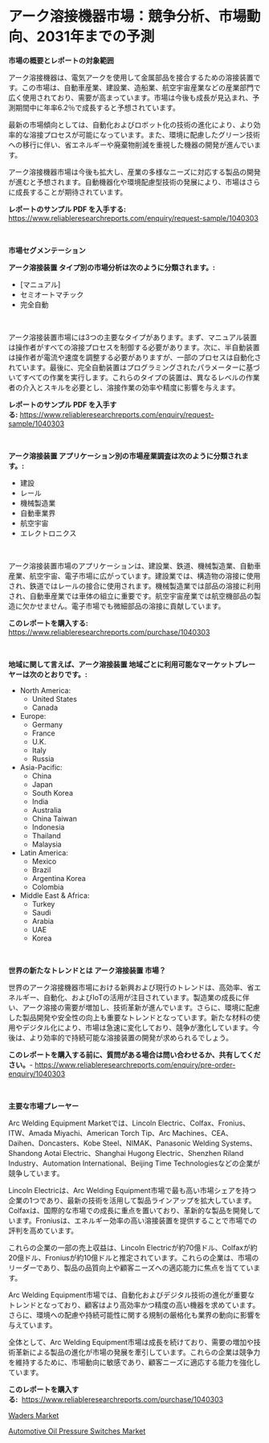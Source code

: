 <p><h1>アーク溶接機器市場：競争分析、市場動向、2031年までの予測</h1></p><p><strong>市場の概要とレポートの対象範囲</strong></p>
<p><p>アーク溶接機器は、電気アークを使用して金属部品を接合するための溶接装置です。この市場は、自動車産業、建設業、造船業、航空宇宙産業などの産業部門で広く使用されており、需要が高まっています。市場は今後も成長が見込まれ、予測期間中に年率6.2％で成長すると予想されています。</p><p>最新の市場傾向としては、自動化およびロボット化の技術の進化により、より効率的な溶接プロセスが可能になっています。また、環境に配慮したグリーン技術への移行に伴い、省エネルギーや廃棄物削減を重視した機器の開発が進んでいます。</p><p>アーク溶接機器市場は今後も拡大し、産業の多様なニーズに対応する製品の開発が進むと予想されます。自動機器化や環境配慮型技術の発展により、市場はさらに成長することが期待されています。</p></p>
<p><strong>レポートのサンプル PDF を入手する:</strong> <a href="https://www.reliableresearchreports.com/enquiry/request-sample/1040303">https://www.reliableresearchreports.com/enquiry/request-sample/1040303</a></p>
<p>&nbsp;</p>
<p><strong>市場セグメンテーション</strong></p>
<p><strong>アーク溶接装置 タイプ別の市場分析は次のように分類されます。:</strong></p>
<p><ul><li>[マニュアル]</li><li>セミオートマチック</li><li>完全自動</li></ul></p>
<p>&nbsp;</p>
<p><p>アーク溶接装置市場には3つの主要なタイプがあります。まず、マニュアル装置は操作者がすべての溶接プロセスを制御する必要があります。次に、半自動装置は操作者が電流や速度を調整する必要がありますが、一部のプロセスは自動化されています。最後に、完全自動装置はプログラミングされたパラメーターに基づいてすべての作業を実行します。これらのタイプの装置は、異なるレベルの作業者の介入とスキルを必要とし、溶接作業の効率や精度に影響を与えます。</p></p>
<p><strong>レポートのサンプル PDF を入手する:</strong>&nbsp;<a href="https://www.reliableresearchreports.com/enquiry/request-sample/1040303">https://www.reliableresearchreports.com/enquiry/request-sample/1040303</a></p>
<p>&nbsp;</p>
<p><strong> アーク溶接装置 アプリケーション別の市場産業調査は次のように分類されます。:</strong></p>
<p><ul><li>建設</li><li>レール</li><li>機械製造業</li><li>自動車業界</li><li>航空宇宙</li><li>エレクトロニクス</li></ul></p>
<p>&nbsp;</p>
<p><p>アーク溶接装置市場のアプリケーションは、建設業、鉄道、機械製造業、自動車産業、航空宇宙、電子市場に広がっています。建設業では、構造物の溶接に使用され、鉄道ではレールの接合に使用されます。機械製造業では部品の溶接に利用され、自動車産業では車体の組立に重要です。航空宇宙産業では航空機部品の製造に欠かせません。電子市場でも微細部品の溶接に貢献しています。</p></p>
<p><strong>このレポートを購入する:</strong>&nbsp; <a href="https://www.reliableresearchreports.com/purchase/1040303">https://www.reliableresearchreports.com/purchase/1040303</a></p>
<p>&nbsp;</p>
<p><strong>地域に関して言えば、アーク溶接装置 地域ごとに利用可能なマーケットプレーヤーは次のとおりです。:</strong></p>
<p><ul>
    <li>
        North America:
        <ul>
            <li>United States</li>
            <li>Canada</li>
        </ul>
    </li>
    <li>
        Europe:
        <ul>
            <li>Germany</li>
            <li>France</li>
            <li>U.K.</li>
            <li>Italy</li>
            <li>Russia</li>
        </ul>
    </li>
    <li>
        Asia-Pacific:
        <ul>
            <li>China</li>
            <li>Japan</li>
            <li>South Korea</li>
            <li>India</li>
            <li>Australia</li>
            <li>China Taiwan</li>
            <li>Indonesia</li>
            <li>Thailand</li>
            <li>Malaysia</li>
        </ul>
    </li>
    <li>
        Latin America:
        <ul>
            <li>Mexico</li>
            <li>Brazil</li>
            <li>Argentina Korea</li>
            <li>Colombia</li>
        </ul>
    </li>
    <li>
        Middle East & Africa:
        <ul>
            <li>Turkey</li>
            <li>Saudi</li>
            <li>Arabia</li>
            <li>UAE</li>
            <li>Korea</li>
        </ul>
    </li>
    </ul></p>
<p>&nbsp;</p>
<p><strong>世界の新たなトレンドとは アーク溶接装置 市場？</strong></p>
<p><p>世界のアーク溶接機器市場における新興および現行のトレンドは、高効率、省エネルギー、自動化、およびIoTの活用が注目されています。製造業の成長に伴い、アーク溶接の需要が増加し、技術革新が進んでいます。さらに、環境に配慮した製品開発や安全性の向上も重要なトレンドとなっています。新たな材料の使用やデジタル化により、市場は急速に変化しており、競争が激化しています。今後は、より効率的で持続可能な溶接装置の開発が求められるでしょう。</p></p>
<p><strong>このレポートを購入する前に、質問がある場合は問い合わせるか、共有してください。</strong>- <a href="https://www.reliableresearchreports.com/enquiry/pre-order-enquiry/1040303">https://www.reliableresearchreports.com/enquiry/pre-order-enquiry/1040303</a></p>
<p>&nbsp;</p>
<p><strong>主要な市場プレーヤー</strong></p>
<p><p>Arc Welding Equipment Marketでは、Lincoln Electric、Colfax、Fronius、ITW、Amada Miyachi、American Torch Tip、Arc Machines、CEA、Daihen、Doncasters、Kobe Steel、NIMAK、Panasonic Welding Systems、Shandong Aotai Electric、Shanghai Hugong Electric、Shenzhen Riland Industry、Automation International、Beijing Time Technologiesなどの企業が競争しています。</p><p>Lincoln Electricは、Arc Welding Equipment市場で最も高い市場シェアを持つ企業の1つであり、最新の技術を活用して製品ラインアップを拡大しています。Colfaxは、国際的な市場での成長に重点を置いており、革新的な製品を開発しています。Froniusは、エネルギー効率の高い溶接装置を提供することで市場での評判を高めています。</p><p>これらの企業の一部の売上収益は、Lincoln Electricが約70億ドル、Colfaxが約20億ドル、Froniusが約10億ドルと推定されています。これらの企業は、市場のリーダーであり、製品の品質向上や顧客ニーズへの適応能力に焦点を当てています。</p><p>Arc Welding Equipment市場では、自動化およびデジタル技術の進化が重要なトレンドとなっており、顧客はより高効率かつ精度の高い機器を求めています。さらに、環境への配慮や持続可能性に関する規制の厳格化も業界の動向に影響を与えています。</p><p>全体として、Arc Welding Equipment市場は成長を続けており、需要の増加や技術革新による製品の進化が市場の発展を牽引しています。これらの企業は競争力を維持するために、市場動向に敏感であり、顧客ニーズに適応する能力を強化しています。</p></p>
<p><strong>このレポートを購入する:</strong>&nbsp;&nbsp;<a href="https://www.reliableresearchreports.com/purchase/1040303">https://www.reliableresearchreports.com/purchase/1040303</a></p>
<p><p><a href="https://github.com/Glendatilghmankmgz0rbhwpy/Market-Research-Report-List-1/blob/main/waders-market.md">Waders Market</a></p><p><a href="https://butternut-bug-553.notion.site/Automotive-Oil-Pressure-Switches-Market-Size-Share-Trends-Analysis-Report-By-Material-By-Type-B-477751cee4954e569bfb43e91089e3aa">Automotive Oil Pressure Switches Market</a></p></p>